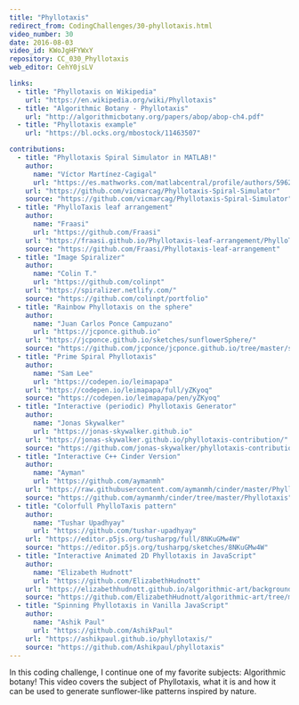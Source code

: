 ```yaml
---
title: "Phyllotaxis"
redirect_from: CodingChallenges/30-phyllotaxis.html
video_number: 30
date: 2016-08-03
video_id: KWoJgHFYWxY
repository: CC_030_Phyllotaxis
web_editor: CehY0jsLV

links:
  - title: "Phyllotaxis on Wikipedia"
    url: "https://en.wikipedia.org/wiki/Phyllotaxis"
  - title: "Algorithmic Botany - Phyllotaxis"
    url: "http://algorithmicbotany.org/papers/abop/abop-ch4.pdf"
  - title: "Phyllotaxis example"
    url: "https://bl.ocks.org/mbostock/11463507"

contributions:
  - title: "Phyllotaxis Spiral Simulator in MATLAB!"
    author:
      name: "Víctor Martínez-Cagigal"
      url: "https://es.mathworks.com/matlabcentral/profile/authors/5962292-v%C3%ADctor-mart%C3%ADnez-cagigal"
    url: "https://github.com/vicmarcag/Phyllotaxis-Spiral-Simulator"
    source: "https://github.com/vicmarcag/Phyllotaxis-Spiral-Simulator"
  - title: "PhylloTaxis leaf arrangement"
    author:
      name: "Fraasi"
      url: "https://github.com/Fraasi"
    url: "https://fraasi.github.io/Phyllotaxis-leaf-arrangement/PhylloTaxis.html"
    source: "https://github.com/Fraasi/Phyllotaxis-leaf-arrangement"
  - title: "Image Spiralizer"
    author:
      name: "Colin T."
      url: "https://github.com/colinpt"
    url: "https://spiralizer.netlify.com/"
    source: "https://github.com/colinpt/portfolio"
  - title: "Rainbow Phyllotaxis on the sphere"
    author:
      name: "Juan Carlos Ponce Campuzano"
      url: "https://jcponce.github.io"
    url: "https://jcponce.github.io/sketches/sunflowerSphere/"
    source: "https://github.com/jcponce/jcponce.github.io/tree/master/sketches/sunflowerSphere"
  - title: "Prime Spiral Phyllotaxis"
    author:
      name: "Sam Lee"
      url: "https://codepen.io/leimapapa"
    url: "https://codepen.io/leimapapa/full/yZKyoq"
    source: "https://codepen.io/leimapapa/pen/yZKyoq"
  - title: "Interactive (periodic) Phyllotaxis Generator"
    author:
      name: "Jonas Skywalker"
      url: "https://jonas-skywalker.github.io"
    url: "https://jonas-skywalker.github.io/phyllotaxis-contribution/"
    source: "https://github.com/jonas-skywalker/phyllotaxis-contribution/"
  - title: "Interactive C++ Cinder Version"
    author:
      name: "Ayman"
      url: "https://github.com/aymanmh"
    url: "https://raw.githubusercontent.com/aymanmh/cinder/master/Phyllotaxis/vc2013/sample.png"
    source: "https://github.com/aymanmh/cinder/tree/master/Phyllotaxis"
  - title: "Colorfull PhylloTaxis pattern"
    author:
      name: "Tushar Upadhyay"
      url: "https://github.com/tushar-upadhyay"
    url: "https://editor.p5js.org/tusharpg/full/8NKuGMw4W"
    source: "https://editor.p5js.org/tusharpg/sketches/8NKuGMw4W"
  - title: "Interactive Animated 2D Phyllotaxis in JavaScript"
    author:
      name: "Elizabeth Hudnott"
      url: "https://github.com/ElizabethHudnott"
    url: "https://elizabethhudnott.github.io/algorithmic-art/background/?gen=phyllotaxis"
    source: "https://github.com/ElizabethHudnott/algorithmic-art/tree/master/background"
  - title: "Spinning Phyllotaxis in Vanilla JavaScript"
    author:
      name: "Ashik Paul"
      url: "https://github.com/AshikPaul"
    url: "https://ashikpaul.github.io/phyllotaxis/"
    source: "https://github.com/Ashikpaul/phyllotaxis"
---
```

In this coding challenge, I continue one of my favorite subjects: Algorithmic botany! This video covers the subject of Phyllotaxis, what it is and how it can be used to generate sunflower-like patterns inspired by nature.
